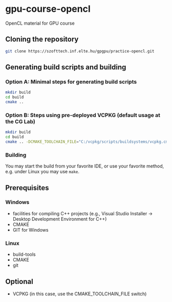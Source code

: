 # gpu-course-opencl
OpenCL material for GPU course

## Cloning the repository
```bash
git clone https://szofttech.inf.elte.hu/gpgpu/practice-opencl.git
```

## Generating build scripts and building

### Option A: Minimal steps for generating build scripts
```bash
mkdir build
cd build
cmake ..
```

### Option B: Steps using pre-deployed VCPKG (default usage at the CG Lab)
```bash
mkdir build
cd build
cmake .. -DCMAKE_TOOLCHAIN_FILE="C:/vcpkg/scripts/buildsystems/vcpkg.cmake" -G "Visual Studio 17 2022"
```

### Building
You may start the build from your favorite IDE, or use your favorite method, e.g. under Linux you may use `make`.

## Prerequisites

### Windows
- facilities for compiling C++ projects (e.g., Visual Studio Installer -> Desktop Development Environment for C++)
- CMAKE
- GIT for Windows
 
### Linux
- build-tools
- CMAKE
- git
 
## Optional
- VCPKG (in this case, use the CMAKE_TOOLCHAIN_FILE switch)